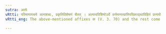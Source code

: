```yaml
---
sutra: अल्पे
vRtti: परिमाणापचये अल्पशब्दः, प्रकृतिविशेषणं चैतत् । अल्पत्वविशिष्टेऽर्थे वर्त्तमानात्प्रातिपदिकाद्यथाविहितं प्रत्ययो भवति ॥
vRtti_eng: The above-mentioned affixes क (V. 3. 70) and the rest come in expressing the small quantity or small number of anything.

---
```

